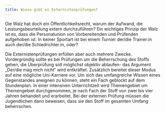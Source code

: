 ```yaml
---
title: Wieso gibt es Externistenprüfungen?
---
```


Die Walz hat doch ein Öffentlichkeitsrecht, warum der Aufwand, die
Leistungsbeurteilung extern durchzuführen? Ein wichtiges Prinzip der Walz ist
es, dass die Personalunion von Vorbereitenden und Prüfenden aufgehoben ist. In
keiner Sportart ist bei einem Turnier der/die Trainer:in auch der/die
Schiedrichter:in, oder?

Die Externistenprüfungen erfüllen aber auch mehrere Zwecke. Vordergründig sollte
es bei Prüfungen um die Beherrschung des Stoffs gehen, die Überprüfung soll
möglichst objektiv ablaufen- das Argument „Der/die mag mich nicht“ wird
entkräftet. Zusätzlich bereitet dieser Modus auf eine mögliche Uni-Karriere vor.
Um sich das umfangreiche Wissen eines Gegenstandes aneignen zu können, steht ein
Fach geblockt auf dem Stundenplan. In einer intensiven Unterrichtzeit wird
Themengebiet um Themengebiet durchgenommen, je nach Fach der Stoff von zwei bis
vier Jahren behandelt und erarbeitet. Bei der externen Prüfung müssen die
Jugendlichen dann beweisen, dass sie den Stoff im gesamten Umfang beherrschen.
